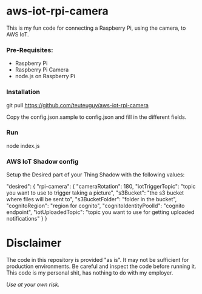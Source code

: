 # aws-iot-rpi-camera

This is my fun code for connecting a Raspberry Pi, using the camera, to AWS IoT.


### Pre-Requisites:

* Raspberry Pi
* Raspberry Pi Camera
* node.js on Raspberry Pi

### Installation

git pull https://github.com/teuteuguy/aws-iot-rpi-camera

Copy the config.json.sample to config.json and fill in the different fields.

### Run

node index.js

### AWS IoT Shadow config

Setup the Desired part of your Thing Shadow with the following values:

"desired": {
    "rpi-camera": {
      "cameraRotation": 180,
      "iotTriggerTopic": "topic you want to use to trigger taking a picture",
      "s3Bucket": "the s3 bucket where files will be sent to",
      "s3BucketFolder": "folder in the bucket",
      "cognitoRegion": "region for cognito",
      "cognitoIdentityPoolId": "cognito endpoint",
      "iotUploadedTopic": "topic you want to use for getting uploaded notifications"
    }
  }


# Disclaimer

The code in this repository is provided "as is". It may not be sufficient for production environments. Be careful and inspect the code before running it.
This code is my personal shit, has nothing to do with my employer.

_Use at your own risk._